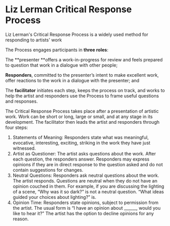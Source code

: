 # Liz Lerman Critical Response Process

Liz Lerman's Critical Response Process is a widely used method for responding to artists' work 

The Process engages participants in **three roles**:

The **presenter **offers a work-in-progress for review and feels prepared to question that work in a dialogue with other people;

**Responders**, committed to the presenter’s intent to make excellent work, offer reactions to the work in a dialogue with the presenter; and

The **facilitator** initiates each step, keeps the process on track, and works to help the artist and responders use the Process to frame useful questions and responses.


The Critical Response Process takes place after a presentation of artistic work. Work can be short or long, large or small, and at any stage in its development. The facilitator then leads the artist and responders through four steps:
1. Statements of Meaning: Responders state what was meaningful, evocative, interesting, exciting, striking in the work they have just witnessed.
2. Artist as Questioner: The artist asks questions about the work. After each question, the responders answer. Responders may express opinions if they are in direct response to the question asked and do not contain suggestions for changes.
3. Neutral Questions: Responders ask neutral questions about the work. The artist responds. Questions are neutral when they do not have an opinion couched in them. For example, if you are discussing the lighting of a scene, “Why was it so dark?” is not a neutral question. “What ideas guided your choices about lighting?” is.
4. Opinion Time: Responders state opinions, subject to permission from the artist. The usual form is “I have an opinion about ______, would you like to hear it?” The artist has the option to decline opinions for any reason.
